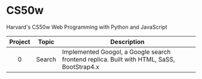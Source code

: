 # CS50w
Harvard's CS50w Web Programming with Python and JavaScript

Project | Topic | Description
:--:|--|--
0 | Search | Implemented Googol, a Google search frontend replica. Built with HTML, SaSS, BootStrap4.x
